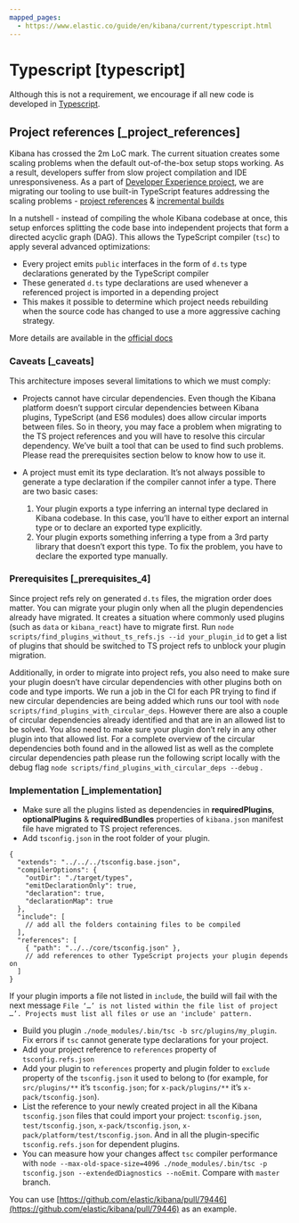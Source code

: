 ```yaml
---
mapped_pages:
  - https://www.elastic.co/guide/en/kibana/current/typescript.html
---
```


# Typescript [typescript]

Although this is not a requirement, we encourage if all new code is developed in [Typescript](https://www.typescriptlang.org/).

## Project references [_project_references]

Kibana has crossed the 2m LoC mark. The current situation creates some scaling problems when the default out-of-the-box setup stops working. As a result, developers suffer from slow project compilation and IDE unresponsiveness. As a part of [Developer Experience project](https://github.com/elastic/kibana/projects/63), we are migrating our tooling to use built-in TypeScript features addressing the scaling problems - [project references](https://www.typescriptlang.org/docs/handbook/project-references.html) & [incremental builds](https://www.typescriptlang.org/docs/handbook/release-notes/typescript-3-4.html#faster-subsequent-builds-with-the---incremental-flag)

In a nutshell - instead of compiling the whole Kibana codebase at once, this setup enforces splitting the code base into independent projects that form a directed acyclic graph (DAG). This allows the TypeScript compiler (`tsc`) to apply several advanced optimizations:

- Every project emits `public` interfaces in the form of `d.ts` type declarations generated by the TypeScript compiler
- These generated `d.ts` type declarations are used whenever a referenced project is imported in a depending project
- This makes it possible to determine which project needs rebuilding when the source code has changed to use a more aggressive caching strategy.

More details are available in the [official docs](https://www.typescriptlang.org/docs/handbook/project-references.html)

### Caveats [_caveats]

This architecture imposes several limitations to which we must comply:

- Projects cannot have circular dependencies. Even though the Kibana platform doesn’t support circular dependencies between Kibana plugins, TypeScript (and ES6 modules) does allow circular imports between files. So in theory, you may face a problem when migrating to the TS project references and you will have to resolve this circular dependency. We’ve built a tool that can be used to find such problems. Please read the prerequisites section below to know how to use it.
- A project must emit its type declaration. It’s not always possible to generate a type declaration if the compiler cannot infer a type. There are two basic cases:

  1. Your plugin exports a type inferring an internal type declared in Kibana codebase. In this case, you’ll have to either export an internal type or to declare an exported type explicitly.
  2. Your plugin exports something inferring a type from a 3rd party library that doesn’t export this type. To fix the problem, you have to declare the exported type manually.

### Prerequisites [_prerequisites_4]

Since project refs rely on generated `d.ts` files, the migration order does matter. You can migrate your plugin only when all the plugin dependencies already have migrated. It creates a situation where commonly used plugins (such as `data` or `kibana_react`) have to migrate first. Run `node scripts/find_plugins_without_ts_refs.js --id your_plugin_id` to get a list of plugins that should be switched to TS project refs to unblock your plugin migration.

Additionally, in order to migrate into project refs, you also need to make sure your plugin doesn’t have circular dependencies with other plugins both on code and type imports. We run a job in the CI for each PR trying to find if new circular dependencies are being added which runs our tool with `node scripts/find_plugins_with_circular_deps`. However there are also a couple of circular dependencies already identified and that are in an allowed list to be solved. You also need to make sure your plugin don’t rely in any other plugin into that allowed list. For a complete overview of the circular dependencies both found and in the allowed list as well as the complete circular dependencies path please run the following script locally with the debug flag `node scripts/find_plugins_with_circular_deps --debug` .

### Implementation [_implementation]

- Make sure all the plugins listed as dependencies in **requiredPlugins**, **optionalPlugins** & **requiredBundles** properties of `kibana.json` manifest file have migrated to TS project references.
- Add `tsconfig.json` in the root folder of your plugin.

```
{
  "extends": "../../../tsconfig.base.json",
  "compilerOptions": {
    "outDir": "./target/types",
    "emitDeclarationOnly": true,
    "declaration": true,
    "declarationMap": true
  },
  "include": [
    // add all the folders containing files to be compiled
  ],
  "references": [
    { "path": "../../core/tsconfig.json" },
    // add references to other TypeScript projects your plugin depends on
  ]
}
```

If your plugin imports a file not listed in `include`, the build will fail with the next message `File ‘…’ is not listed within the file list of project …’. Projects must list all files or use an 'include' pattern.`

- Build you plugin `./node_modules/.bin/tsc -b src/plugins/my_plugin`. Fix errors if `tsc` cannot generate type declarations for your project.
- Add your project reference to `references` property of `tsconfig.refs.json`
- Add your plugin to `references` property and plugin folder to `exclude` property of the `tsconfig.json` it used to belong to (for example, for `src/plugins/**` it’s `tsconfig.json`; for `x-pack/plugins/**` it’s `x-pack/tsconfig.json`).
- List the reference to your newly created project in all the Kibana `tsconfig.json` files that could import your project: `tsconfig.json`, `test/tsconfig.json`, `x-pack/tsconfig.json`, `x-pack/platform/test/tsconfig.json`. And in all the plugin-specific `tsconfig.refs.json` for dependent plugins.
- You can measure how your changes affect `tsc` compiler performance with `node --max-old-space-size=4096 ./node_modules/.bin/tsc -p tsconfig.json --extendedDiagnostics --noEmit`. Compare with `master` branch.

You can use [https://github.com/elastic/kibana/pull/79446](https://github.com/elastic/kibana/pull/79446) as an example.
